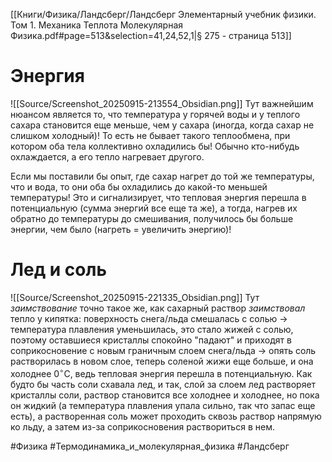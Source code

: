 [[Книги/Физика/Ландсберг/Ландсберг Элементарный учебник физики. Том 1. Механика Теплота Молекулярная Физика.pdf#page=513&selection=41,24,52,1|§ 275 - страница 513]]
# Энергия
![[Source/Screenshot_20250915-213554_Obsidian.png]]
Тут важнейшим нюансом является то, что температура у горячей воды и у теплого сахара становится еще меньше, чем у сахара (иногда, когда сахар не слишком холодный)!
То есть не бывает такого теплообмена, при котором оба тела коллективно охладились бы! Обычно кто-нибудь охлаждается, а его тепло нагревает другого.

Если мы поставили бы опыт, где сахар нагрет до той же температуры, что и вода, то они оба бы охладились до какой-то меньшей температуры! Это и сигнализирует, что тепловая энергия перешла в потенциальную (сумма энергий все еще та же), а тогда, нагрев их обратно до температуры до смешивания, получилось бы больше энергии, чем было (нагреть = увеличить энергию)!

# Лед и соль
![[Source/Screenshot_20250915-221335_Obsidian.png]]
Тут *заимствование* точно такое же, как сахарный раствор *заимствовал* тепло у кипятка: поверхность снега/льда смешалась с солью $\rightarrow$ температура плавления уменьшилась, это стало жижей с солью, поэтому оставшиеся кристаллы спокойно "падают" и приходят в соприкосновение с новым граничным слоем снега/льда $\rightarrow$ опять соль растворилась в новом слое, теперь соленой жижи еще больше, и она холоднее $0^\circ$C, ведь тепловая энергия перешла в потенциальную. Как будто бы часть соли схавала лед, и так, слой за слоем лед растворяет кристаллы соли, раствор становится все холоднее и холоднее, но пока он жидкий (а температура плавления упала сильно, так что запас еще есть), а растворенная соль может проходить сквозь раствор напрямую ко льду, а затем из-за соприкосновения раствориться в нем.

#Физика #Термодинамика_и_молекулярная_физика #Ландсберг 